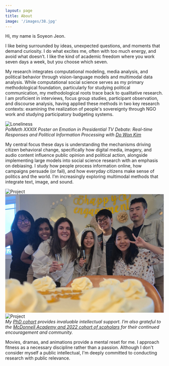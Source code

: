 ```yaml
---
layout: page
title: About
image: '/images/38.jpg'
---
```


Hi, my name is Soyeon Jeon.  

I like being surrounded by ideas, unexpected questions, and moments that demand curiosity. I do what excites me, often with too much energy, and avoid what doesn’t. I like the kind of academic freedom where you work seven days a week, but you choose which seven. 

My research integrates computational modeling, media analysis, and political behavior through vision-language models and multimodal data analysis. While computational social science serves as my primary methodological foundation, particularly for studying political communication, my methodological roots trace back to qualitative research. I am proficient in interviews, focus group studies, participant observation, and discourse analysis, having applied these methods in two key research contexts: examining the realization of people's sovereignty through NGO work and studying participatory budgeting systems. 

![Loneliness]({{site.baseurl}}/images/39.jpg)  
*PolMeth XXXIX Poster on Emotion in Presidential TV Debate: Real-time Responses and Political Information Processing with [Do Won Kim](https://do-won.github.io/)*

My central focus these days is understanding the mechanisms driving citizen behavioral change, specifically how digital media, imagery, and audio content influence public opinion and political action, alongside implementing large models into social science research with an emphasis on debiasing. I study how people process information online, how campaigns persuade (or fail), and how everyday citizens make sense of politics and the world. I'm increasingly exploring multimodal methods that integrate text, image, and sound.

<div class="gallery-box">
  <div class="gallery">
    <img src="/images/project-9.jpg" alt="Project">
    <img src="/images/project-10.jpg" alt="Project">
    <img src="/images/project-11.jpg" alt="Project">
  </div>
  <em>My <a href="https://polisci.wustl.edu/people?cat=444&letter=All" target="_blank">PhD cohort</a> provides invaluable intellectual support. I’m also grateful to the <a href="https://mcdonnell.wustl.edu/community/scholars/" target="_blank">McDonnell Academy and 2022 cohort of scoholars</a> for their continued encouragement and community.</em>
<!--   <em>Gallery / <a href="https://unsplash.com/" target="_blank">Unsplash</a></em> -->
</div>


Movies, dramas, and animations provide a mental reset for me. I approach fitness as a necessary discipline rather than a passion. Although I don't consider myself a public intellectual, I'm deeply committed to conducting research with public relevance.
